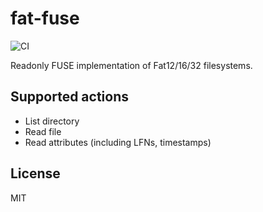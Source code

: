 # fat-fuse
![CI](https://github.com/YC/fat-fuse/workflows/CI/badge.svg)

Readonly FUSE implementation of Fat12/16/32 filesystems.

## Supported actions
- List directory
- Read file
- Read attributes (including LFNs, timestamps)

## License
MIT
